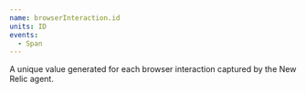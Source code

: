 ```yaml
---
name: browserInteraction.id
units: ID
events:
  - Span
---
```


A unique value generated for each browser interaction captured by the New Relic agent.